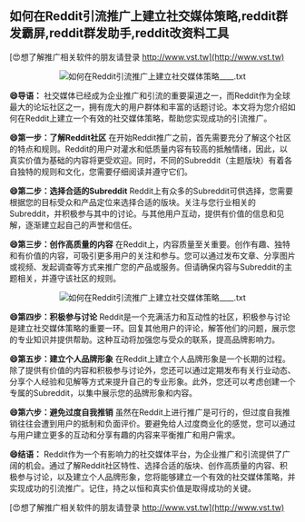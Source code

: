 ## **如何在Reddit引流推广上建立社交媒体策略,reddit群发霸屏,reddit群发助手,reddit改资料工具**

[😍想了解推广相关软件的朋友请登录 http://www.vst.tw](http://www.vst.tw)

 <center><img src="https://vst.tw/MP4/tuiguang/png/6.png" alt="如何在Reddit引流推广上建立社交媒体策略____.txt"></center>

**😄导语：**
社交媒体已经成为企业推广和引流的重要渠道之一，而Reddit作为全球最大的论坛社区之一，拥有庞大的用户群体和丰富的话题讨论。本文将为您介绍如何在Reddit上建立一个有效的社交媒体策略，帮助您实现成功的引流推广。

**😄第一步：了解Reddit社区**
在开始Reddit推广之前，首先需要充分了解这个社区的特点和规则。Reddit的用户对灌水和低质量内容有较高的抵触情绪，因此，以真实价值为基础的内容将更受欢迎。同时，不同的Subreddit（主题版块）有着各自独特的规则和文化，您需要仔细阅读并遵守它们。

**😄第二步：选择合适的Subreddit**
Reddit上有众多的Subreddit可供选择，您需要根据您的目标受众和产品定位来选择合适的版块。关注与您行业相关的Subreddit，并积极参与其中的讨论。与其他用户互动，提供有价值的信息和见解，逐渐建立起自己的声誉和信任。

**😄第三步：创作高质量的内容**
在Reddit上，内容质量至关重要。创作有趣、独特和有价值的内容，可吸引更多用户的关注和参与。您可以通过发布文章、分享图片或视频、发起调查等方式来推广您的产品或服务。但请确保内容与Subreddit的主题相关，并遵守该社区的规则。

 <center><img src="https://vst.tw/MP4/tuiguang/png/6.png" alt="如何在Reddit引流推广上建立社交媒体策略____.txt"></center>

**😄第四步：积极参与讨论**
Reddit是一个充满活力和互动性的社区，积极参与讨论是建立社交媒体策略的重要一环。回复其他用户的评论，解答他们的问题，展示您的专业知识并提供帮助。这种互动将加强您与受众的联系，提高品牌影响力。

**😄第五步：建立个人品牌形象**
在Reddit上建立个人品牌形象是一个长期的过程。除了提供有价值的内容和积极参与讨论外，您还可以通过定期发布有关行业动态、分享个人经验和见解等方式来提升自己的专业形象。此外，您还可以考虑创建一个专属的Subreddit，以集中展示您的品牌形象和内容。

**😄第六步：避免过度自我推销**
虽然在Reddit上进行推广是可行的，但过度自我推销往往会遭到用户的抵制和负面评价。要避免给人过度商业化的感觉，您可以通过与用户建立更多的互动和分享有趣的内容来平衡推广和用户需求。

**😄结语：**
Reddit作为一个有影响力的社交媒体平台，为企业推广和引流提供了广阔的机会。通过了解Reddit社区特性、选择合适的版块、创作高质量的内容、积极参与讨论，以及建立个人品牌形象，您将能够建立一个有效的社交媒体策略，并实现成功的引流推广。记住，持之以恒和真实价值是取得成功的关键。

[😍想了解推广相关软件的朋友请登录 http://www.vst.tw](http://www.vst.tw)



